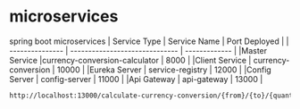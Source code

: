 # microservices
spring boot microservices
| Service Type    | Service Name                   | Port Deployed |
| --------------- | ------------------------------ | ------------- |
|Master Service   |currency-conversion-calculator  | 8000          |
|Client Service   | currency-conversion            | 10000         |
|Eureka Server    | service-registry               | 12000         |
|Config Server    | config-server                  | 11000         |
|Api Gateway      | api-gateway                    | 13000         |


```sh
http://localhost:13000/calculate-currency-conversion/{from}/{to}/{quantity}
```

